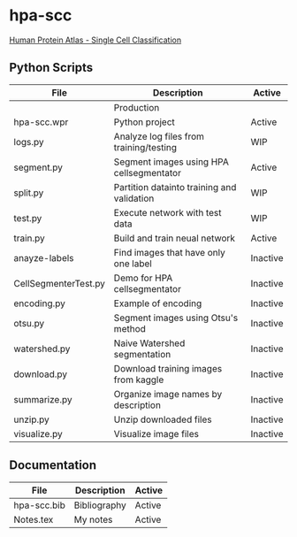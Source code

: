 # hpa-scc
[Human Protein Atlas - Single Cell Classification](https://www.kaggle.com/c/hpa-single-cell-image-classification)

## Python Scripts

|File|Description|Active|
|---------------------|-------------------------------------------------------------------------------------------------|--------|
||Production|
|hpa-scc.wpr|Python project|Active|
|logs.py|Analyze log files from training/testing|WIP|
|segment.py|Segment images using HPA cellsegmentator|Active|
|split.py|Partition datainto training and validation|WIP|
|test.py|Execute network with test data|WIP|
|train.py|Build and train neual network|Active|
|anayze-labels|Find images  that have only one label|Inactive|
|CellSegmenterTest.py|Demo for HPA cellsegmentator|Inactive|
|encoding.py|Example of encoding|Inactive|
|otsu.py|Segment images using Otsu's method|Inactive|
|watershed.py|Naive Watershed segmentation|Inactive|
|download.py|Download training images from kaggle|Inactive|
|summarize.py|Organize image names by description|Inactive|
|unzip.py|Unzip downloaded files|Inactive|
|visualize.py|Visualize image files|Inactive|

## Documentation

|File|Description|Active|
|-----------------|-------------------------------------------------------------------------------------------------|--------|
|hpa-scc.bib|Bibliography|Active|
|Notes.tex|My notes|Active|
